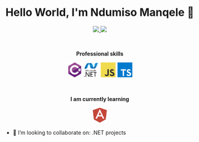 <h1 align="center">Hello World, I'm Ndumiso Manqele 👋</h1>

<p align="center">
  <a href="https://linkedin.com/in/ndumiso-manqele-7ab144152" target="_blank">
    <img src="https://img.icons8.com/fluent/48/000000/linkedin.png" />
  </a>

  <a href="https://twitter.com/NduManqele" target="_blank">
    <img src="https://img.icons8.com/fluent/48/000000/twitter.png" />
  </a>
</p>

</br>

<p align="center"> 
  <strong>
    Professional skills
  </strong>
</p>

<p align="center"> 
  <img src="https://raw.githubusercontent.com/devicons/devicon/master/icons/csharp/csharp-original.svg" alt="csharp" width="40" height="40" />
  <img src="https://raw.githubusercontent.com/devicons/devicon/master/icons/dot-net/dot-net-original-wordmark.svg" alt="dotnet" width="40" height="40" />
  <img src="https://raw.githubusercontent.com/devicons/devicon/master/icons/javascript/javascript-original.svg" alt="javascript" width="40" height="40" />
  <img src="https://raw.githubusercontent.com/devicons/devicon/master/icons/typescript/typescript-original.svg" alt="typescript" width="40" height="40" />
</p>

</br>

<p align="center"> 
  <strong>
    I am currently learning
  </strong>
</p>

<p align="center"> 
  <img src="https://raw.githubusercontent.com/devicons/devicon/master/icons/angularjs/angularjs-plain.svg" alt="angular" width="40" height="40" />
</p>

- 👯 I’m looking to collaborate on: .NET projects

</br>

